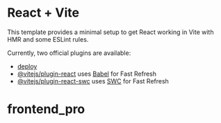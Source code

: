 # React + Vite

This template provides a minimal setup to get React working in Vite with HMR and some ESLint rules.

Currently, two official plugins are available:
- [deploy](https://artemdavidovich.github.io/frontend-pro/)
- [@vitejs/plugin-react](https://github.com/vitejs/vite-plugin-react/blob/main/packages/plugin-react/README.md) uses [Babel](https://babeljs.io/) for Fast Refresh
- [@vitejs/plugin-react-swc](https://github.com/vitejs/vite-plugin-react-swc) uses [SWC](https://swc.rs/) for Fast Refresh
# frontend_pro
